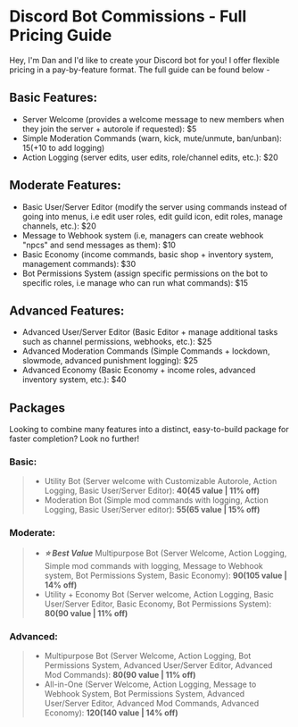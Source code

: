 # Discord Bot Commissions - Full Pricing Guide
Hey, I'm Dan and I'd like to create your Discord bot for you! I offer flexible pricing in a pay-by-feature format. The full guide can be found below -

## Basic Features:
- Server Welcome (provides a welcome message to new members when they join the server + autorole if requested): $5
- Simple Moderation Commands (warn, kick, mute/unmute, ban/unban): $15 (+$10 to add logging)
- Action Logging (server edits, user edits, role/channel edits, etc.): $20

## Moderate Features:
- Basic User/Server Editor (modify the server using commands instead of going into menus, i.e edit user roles, edit guild icon, edit roles, manage channels, etc.): $20
- Message to Webhook system (i.e, managers can create webhook "npcs" and send messages as them): $10
- Basic Economy (income commands, basic shop + inventory system, management commands): $30
- Bot Permissions System (assign specific permissions on the bot to specific roles, i.e manage who can run what commands): $15

## Advanced Features:
- Advanced User/Server Editor (Basic Editor + manage additional tasks such as channel permissions, webhooks, etc.): $25
- Advanced Moderation Commands (Simple Commands + lockdown, slowmode, advanced punishment logging): $25
- Advanced Economy (Basic Economy + income roles, advanced inventory system, etc.): $40

## Packages
Looking to combine many features into a distinct, easy-to-build package for faster completion? Look no further!

### Basic:
> - Utility Bot (Server welcome with Customizable Autorole, Action Logging, Basic User/Server Editor): **$40 ($45 value | 11% off)**
> - Moderation Bot (Simple mod commands with logging, Action Logging, Basic User/Server editor): **$55 ($65 value | 15% off)**

### Moderate:
> - ***:star: Best Value*** Multipurpose Bot (Server Welcome, Action Logging, Simple mod commands with logging, Message to Webhook system, Bot Permissions System, Basic Economy): **$90 ($105 value | 14% off)**
> - Utility + Economy Bot (Server welcome, Action Logging, Basic User/Server Editor, Basic Economy, Bot Permissions System): **$80 ($90 value | 11% off)**

### Advanced:
> - Multipurpose Bot (Server Welcome, Action Logging, Bot Permissions System, Advanced User/Server Editor, Advanced Mod Commands): **$80 ($90 value | 11% off)**
> - All-in-One (Server Welcome, Action Logging, Message to Webhook System, Bot Permissions System, Advanced User/Server Editor, Advanced Mod Commands, Advanced Economy): **$120 ($140 value | 14% off)**
